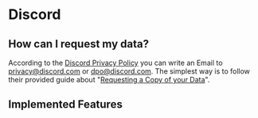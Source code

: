
# Discord

## How can I request my data?

According to the [Discord Privacy Policy](https://discord.com/privacy) you can write an Email to privacy@discord.com or dpo@discord.com. The simplest way is to follow their provided guide about "[Requesting a Copy of your Data](https://support.discord.com/hc/en-us/articles/360004027692-Requesting-a-Copy-of-your-Data)".


## Implemented Features

